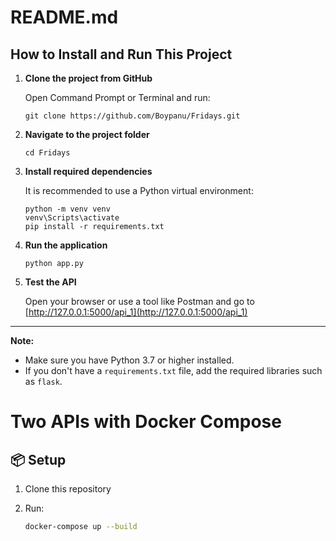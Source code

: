 # README.md

## How to Install and Run This Project

1. **Clone the project from GitHub**

   Open Command Prompt or Terminal and run:

   ```
   git clone https://github.com/Boypanu/Fridays.git
   ```

2. **Navigate to the project folder**

   ```
   cd Fridays
   ```

3. **Install required dependencies**

   It is recommended to use a Python virtual environment:

   ```
   python -m venv venv
   venv\Scripts\activate
   pip install -r requirements.txt
   ```

4. **Run the application**

   ```
   python app.py
   ```

5. **Test the API**

   Open your browser or use a tool like Postman and go to  
   [http://127.0.0.1:5000/api_1](http://127.0.0.1:5000/api_1)

---
**Note:**  
- Make sure you have Python 3.7 or higher installed.
- If you don't have a `requirements.txt` file, add the required libraries such as `flask`.

# Two APIs with Docker Compose

## 📦 Setup

1. Clone this repository
2. Run:

   ```bash
   docker-compose up --build
   ```